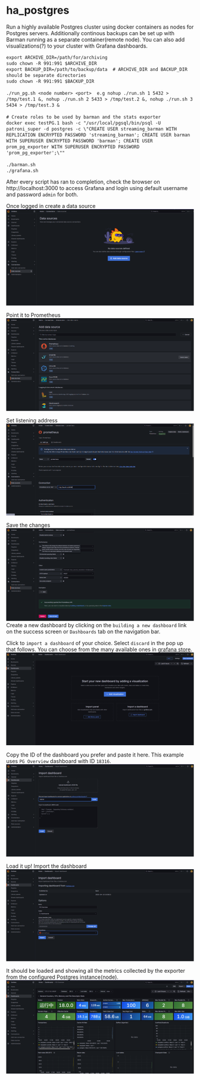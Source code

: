 # ha_postgres

Run a highly available Postgres cluster using docker containers as nodes for Postgres servers. Additionally continous backups can be set up with Barman running as a separate container(remote node). You can also add visualizations(?) to your cluster with Grafana dashboards.

```
export ARCHIVE_DIR=/path/for/archiving
sudo chown -R 991:991 $ARCHIVE_DIR
export BACKUP_DIR=/path/to/backup/data  # ARCHIVE_DIR and BACKUP_DIR should be separate directories
sudo chown -R 991:991 $BACKUP_DIR

./run_pg.sh <node number> <port>  e.g nohup ./run.sh 1 5432 > /tmp/test.1 &, nohup ./run.sh 2 5433 > /tmp/test.2 &, nohup ./run.sh 3 5434 > /tmp/test.3 &

# Create roles to be used by barman and the stats exporter
docker exec testPG.1 bash -c "/usr/local/pgsql/bin/psql -U patroni_super -d postgres -c \"CREATE USER streaming_barman WITH REPLICATION ENCRYPTED PASSWORD 'streaming_barman'; CREATE USER barman WITH SUPERUSER ENCRYPTED PASSWORD 'barman'; CREATE USER prom_pg_exporter WITH SUPERUSER ENCRYPTED PASSWORD 'prom_pg_exporter';\""

./barman.sh
./grafana.sh
```

After every script has ran to completion, check the browser on http://localhost:3000 to access Grafana and login using default username and password `admin` for both.

Once logged in create a data source ![data source](assets/data_source.png)

Point it to Prometheus ![Prometheus](assets/add_data_source.png)

Set listening address  ![listening address](assets/prom_connect.png)

Save the changes ![changes](assets/save_data_source.png) Create a new dashboard by clicking on the `building a new dashboard` link on the success screen or `Dashboards` tab on the navigation bar.

Click to `import a dashboard` of your choice. Select `discard` in the pop up that follows. You can choose from the many available ones in [grafana store](http://). ![select import](assets/create_dashboard.png)


Copy the ID of the dashboard you prefer and paste it here. This example uses `PG Overview` dashboard with ID `18316`. ![load](assets/load_dashboard.png)

Load it up! Import the dashboard ![import](assets/import_dashboard.png)

It should be loaded and showing all the metrics collected by the exporter from the configured Postgres instance(node). ![final view](assets/final_screen.png)
